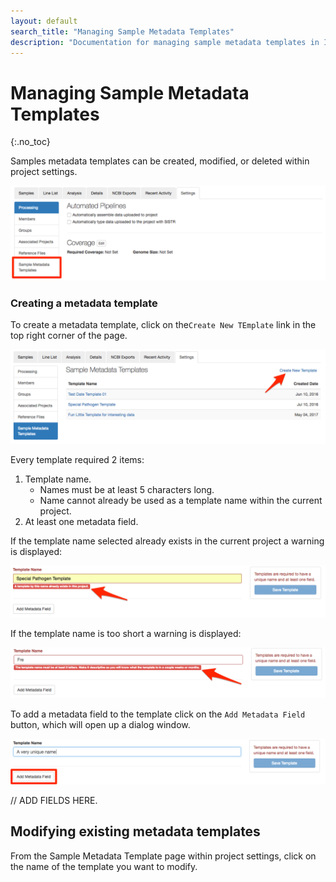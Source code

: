 ```yaml
---
layout: default
search_title: "Managing Sample Metadata Templates"
description: "Documentation for managing sample metadata templates in IRIDA."
---
```


Managing Sample Metadata Templates
==================================
{:.no_toc}

Samples metadata templates can be created, modified, or deleted within project settings.

![Link to metadata templates](images/sample_metadata_template_settings_link.png)

### Creating a metadata template

To create a metadata template, click on the`Create New TEmplate` link in the top right corner of the page.

![Create template link](images/create_template_link.png)

Every template required 2 items:

1. Template name.
    - Names must be at least 5 characters long.
    - Name cannot already be used as a template name within the current project.
1. At least one metadata field.

If the template name selected already exists in the current project a warning is displayed:

![Template name warning](images/template_name_warning.png)

If the template name is too short a warning is displayed:

![Template name warning too short](images/tamplate_name_too_short.png)

To add a metadata field to the template click on the `Add Metadata Field` button, which will open up a dialog window.

![Metadata field button](images/metadata_field_btn.png)

// ADD FIELDS HERE.

## Modifying existing metadata templates

From the Sample Metadata Template page within project settings, click on the name of the template you want to modify.
